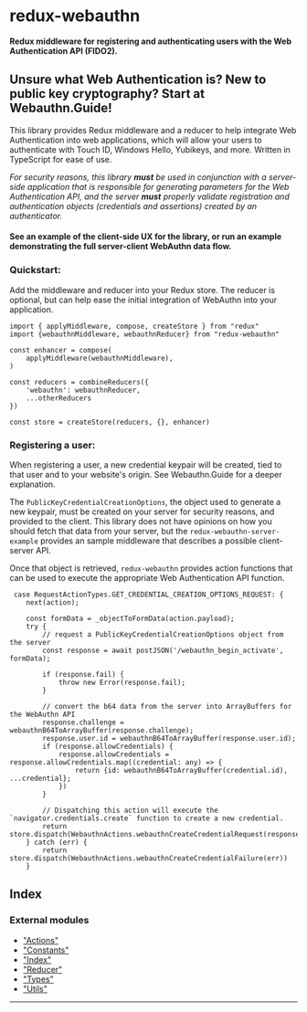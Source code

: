 
redux-webauthn
==============

**Redux middleware for registering and authenticating users with the Web Authentication API (FIDO2).**

Unsure what Web Authentication is? New to public key cryptography? Start at Webauthn.Guide!
-------------------------------------------------------------------------------------------

This library provides Redux middleware and a reducer to help integrate Web Authentication into web applications, which will allow your users to authenticate with Touch ID, Windows Hello, Yubikeys, and more. Written in TypeScript for ease of use.

_For security reasons, this library **must** be used in conjunction with a server-side application that is responsible for generating parameters for the Web Authentication API, and the server **must** properly validate registration and authentication objects (credentials and assertions) created by an authenticator._

#### See an example of the client-side UX for the library, or run an example demonstrating the full server-client WebAuthn data flow.

### Quickstart:

Add the middleware and reducer into your Redux store. The reducer is optional, but can help ease the initial integration of WebAuthn into your application.

```
import { applyMiddleware, compose, createStore } from "redux"
import {webauthnMiddleware, webauthnReducer} from "redux-webauthn"

const enhancer = compose(
    applyMiddleware(webauthnMiddleware),
)

const reducers = combineReducers({
    'webauthn': webauthnReducer,
    ...otherReducers
})

const store = createStore(reducers, {}, enhancer)
```

### Registering a user:

When registering a user, a new credential keypair will be created, tied to that user and to your website's origin. See Webauthn.Guide for a deeper explanation.

The `PublicKeyCredentialCreationOptions`, the object used to generate a new keypair, must be created on your server for security reasons, and provided to the client. This library does not have opinions on how you should fetch that data from your server, but the `redux-webauthn-server-example` provides an sample middleware that describes a possible client-server API.

Once that object is retrieved, `redux-webauthn` provides action functions that can be used to execute the appropriate Web Authentication API function.

```
 case RequestActionTypes.GET_CREDENTIAL_CREATION_OPTIONS_REQUEST: {
    next(action);

    const formData = _objectToFormData(action.payload);
    try {
        // request a PublicKeyCredentialCreationOptions object from the server
        const response = await postJSON('/webauthn_begin_activate', formData);

        if (response.fail) {
            throw new Error(response.fail);
        }

        // convert the b64 data from the server into ArrayBuffers for the WebAuthn API
        response.challenge = webauthnB64ToArrayBuffer(response.challenge);
        response.user.id = webauthnB64ToArrayBuffer(response.user.id);
        if (response.allowCredentials) {
            response.allowCredentials = response.allowCredentials.map((credential: any) => {
                return {id: webauthnB64ToArrayBuffer(credential.id), ...credential};
            })
        }

        // Dispatching this action will execute the `navigator.credentials.create` function to create a new credential.
        return store.dispatch(WebauthnActions.webauthnCreateCredentialRequest(response));
    } catch (err) {
        return store.dispatch(WebauthnActions.webauthnCreateCredentialFailure(err))
    }
```

## Index

### External modules

* ["Actions"](modules/_actions_.md)
* ["Constants"](modules/_constants_.md)
* ["Index"](modules/_index_.md)
* ["Reducer"](modules/_reducer_.md)
* ["Types"](modules/_types_.md)
* ["Utils"](modules/_utils_.md)

---


